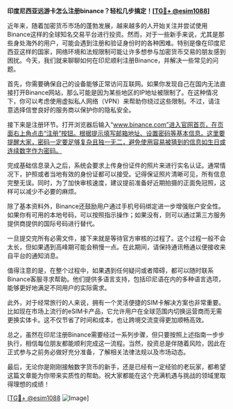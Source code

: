 **印度尼西亚远游卡怎么注册binance？轻松几步搞定！[[TG💪+ @esim1088](https://t.me/s/esim1088)]**

近年来，随着加密货币市场的蓬勃发展，越来越多的人开始关注并尝试使用Binance这样的全球知名交易平台进行投资。然而，对于一些新手来说，尤其是那些身处海外的用户，可能会遇到注册和验证身份时的各种困难。特别是像在印度尼西亚这样的国家，网络环境和法规限制可能让许多想参与加密货币交易的朋友感到困扰。今天，我们就来聊聊如何在印尼顺利注册Binance，并解决一些常见的问题。

首先，你需要确保自己的设备能够正常访问互联网。如果你发现自己在国内无法直接打开Binance网站，那么可能是因为某些地区的IP地址被限制了。在这种情况下，你可以考虑使用虚拟私人网络（VPN）来帮助你绕过这些限制。不过，请注意选择信誉良好的服务商以保护你的隐私安全。

接下来是注册环节。打开浏览器后输入“www.binance.com”进入官网首页，在页面右上角点击“注册”按钮。根据提示填写邮箱地址、设置密码等基本信息。这里要提醒大家，密码一定要足够复杂且独一无二，避免使用容易被猜到的信息如生日或连续数字作为密码。

完成基础信息录入之后，系统会要求上传身份证件的照片来进行实名认证。通常情况下，护照或者当地有效的身份证都可以接受。记得保证照片清晰可见，所有信息完整无误。同时，为了加快审核速度，建议提前准备好近期拍摄的正面免冠照，这样可以减少不必要的麻烦。

除了基本资料外，Binance还鼓励用户通过手机号码绑定进一步增强账户安全性。如果你有可用的本地号码，可以按照指示操作；如果没有，则可以通过第三方服务提供商提供的国际号码进行替代。

一旦提交完所有必需文件，接下来就是等待官方审核的过程了。这个过程一般不会太长，但如果遇到高峰期可能会稍慢一点。在此期间，请保持通讯畅通以便接收来自平台的通知消息。

值得注意的是，在整个过程中，如果遇到任何疑问或者障碍，都可以随时联系Binance客服寻求帮助。他们提供多语言支持，包括印尼语在内的多种语言选项，能够更好地满足不同用户的实际需求。

此外，对于经常旅行的人来说，拥有一个灵活便捷的SIM卡解决方案也非常重要。比如现在市场上流行的eSIM卡产品，它允许用户在全球范围内切换运营商而无需更换实体卡。这不仅节省了时间和成本，也让跨境交流变得更加顺畅高效。

总之，虽然在印尼注册Binance需要经过一系列步骤，但只要按照上述指南一步步执行，相信每位朋友都能顺利完成这一流程。当然，投资总是伴随着风险，因此在正式参与之前务必做好充分准备，了解相关法律法规以及市场动态。

最后，无论你是刚刚接触数字货币的新手，还是已经有一定经验的老玩家，都希望这篇文章能为你带来实质性的帮助。祝大家都能在这个充满机遇与挑战的领域里取得理想的成绩！

[[TG💪+ @esim1088](https://t.me/s/esim1088) ![Image](https://i.postimg.cc/4NQfJmqS/Snipaste-2025-05-13-00-14-12.png)]